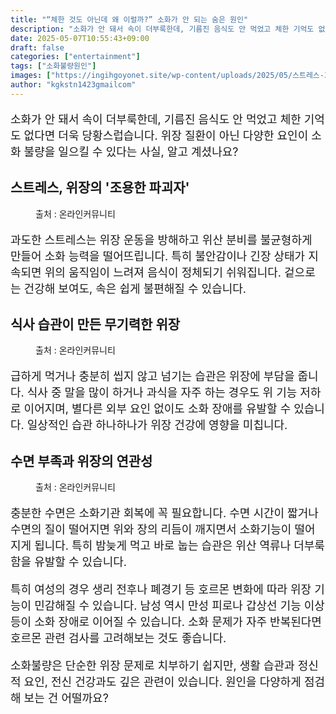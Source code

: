 ```yaml
---
title: "“체한 것도 아닌데 왜 이럴까?” 소화가 안 되는 숨은 원인"
description: "소화가 안 돼서 속이 더부룩한데, 기름진 음식도 안 먹었고 체한 기억도 없다면 더욱 당황스럽습니다. 위장 질환이 아닌 다양한 요인이 소화 불량을 일으킬 수 있다는 사실, 알고 계셨나요?"
date: 2025-05-07T10:55:43+09:00
draft: false
categories: ["entertainment"]
tags: ["소화불량원인"]
images: ["https://ingihgoyonet.site/wp-content/uploads/2025/05/스트레스-3-1024x683.jpg", "https://ingihgoyonet.site/wp-content/uploads/2025/05/과식-1024x683.jpg", "https://ingihgoyonet.site/wp-content/uploads/2025/05/수면부족-1024x683.jpg"]
author: "kgkstn1423gmailcom"
---
```


<p style="font-size:18px">소화가 안 돼서 속이 더부룩한데, 기름진 음식도 안 먹었고 체한 기억도 없다면 더욱 당황스럽습니다. 위장 질환이 아닌 다양한 요인이 소화 불량을 일으킬 수 있다는 사실, 알고 계셨나요?</p> <h2 >스트레스, 위장의 '조용한 파괴자'</h2> <figure ><img src="https://ingihgoyonet.site/wp-content/uploads/2025/05/스트레스-3-1024x683.jpg" alt="" style="aspect-ratio:16/9;object-fit:cover"/><figcaption >출처 : 온라인커뮤니티</figcaption></figure> <p style="font-size:18px">과도한 스트레스는 위장 운동을 방해하고 위산 분비를 불균형하게 만들어 소화 능력을 떨어뜨립니다. 특히 불안감이나 긴장 상태가 지속되면 위의 움직임이 느려져 음식이 정체되기 쉬워집니다. 겉으로는 건강해 보여도, 속은 쉽게 불편해질 수 있습니다.</p> <h2 >식사 습관이 만든 무기력한 위장</h2> <figure ><img src="https://ingihgoyonet.site/wp-content/uploads/2025/05/과식-1024x683.jpg" alt="" /><figcaption >출처 : 온라인커뮤니티</figcaption></figure> <p style="font-size:18px">급하게 먹거나 충분히 씹지 않고 넘기는 습관은 위장에 부담을 줍니다. 식사 중 말을 많이 하거나 과식을 자주 하는 경우도 위 기능 저하로 이어지며, 별다른 외부 요인 없이도 소화 장애를 유발할 수 있습니다. 일상적인 습관 하나하나가 위장 건강에 영향을 미칩니다.</p> <h2 >수면 부족과 위장의 연관성</h2> <figure ><img src="https://ingihgoyonet.site/wp-content/uploads/2025/05/수면부족-1024x683.jpg" alt="" style="aspect-ratio:16/9;object-fit:cover"/><figcaption >출처 : 온라인커뮤니티</figcaption></figure> <p style="font-size:18px">충분한 수면은 소화기관 회복에 꼭 필요합니다. 수면 시간이 짧거나 수면의 질이 떨어지면 위와 장의 리듬이 깨지면서 소화기능이 떨어지게 됩니다. 특히 밤늦게 먹고 바로 눕는 습관은 위산 역류나 더부룩함을 유발할 수 있습니다.</p> <p style="font-size:18px">특히 여성의 경우 생리 전후나 폐경기 등 호르몬 변화에 따라 위장 기능이 민감해질 수 있습니다. 남성 역시 만성 피로나 갑상선 기능 이상 등이 소화 장애로 이어질 수 있습니다. 소화 문제가 자주 반복된다면 호르몬 관련 검사를 고려해보는 것도 좋습니다.</p> <p style="font-size:18px">소화불량은 단순한 위장 문제로 치부하기 쉽지만, 생활 습관과 정신적 요인, 전신 건강과도 깊은 관련이 있습니다. 원인을 다양하게 점검해 보는 건 어떨까요?</p>